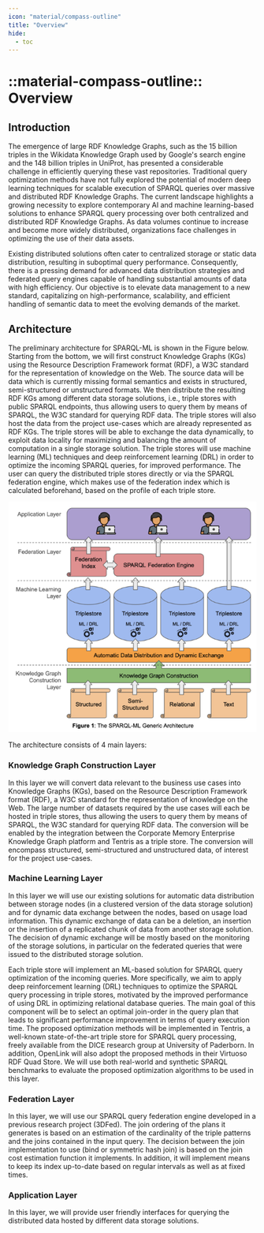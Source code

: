 ```yaml
---
icon: "material/compass-outline"
title: "Overview"
hide:
  - toc
---
```

# ::material-compass-outline:: Overview

## Introduction

The emergence of large RDF Knowledge Graphs, such as the 15 billion triples in the Wikidata Knowledge Graph used by Google's search engine and the 148 billion triples in UniProt, has presented a considerable challenge in efficiently querying these vast repositories.
Traditional query optimization methods have not fully explored the potential of modern deep learning techniques for scalable execution of SPARQL queries over massive and distributed RDF Knowledge Graphs.
The current landscape highlights a growing necessity to explore contemporary AI and machine learning-based solutions to enhance SPARQL query processing over both centralized and distributed RDF Knowledge Graphs.
As data volumes continue to increase and become more widely distributed, organizations face challenges in optimizing the use of their data assets.

Existing distributed solutions often cater to centralized storage or static data distribution, resulting in suboptimal query performance.
Consequently, there is a pressing demand for advanced data distribution strategies and federated query engines capable of handling substantial amounts of data with high efficiency.
Our objective is to elevate data management to a new standard, capitalizing on high-performance, scalability, and efficient handling of semantic data to meet the evolving demands of the market.

## Architecture

The preliminary architecture for SPARQL-ML is shown in the Figure below.
Starting from the bottom, we will first construct Knowledge Graphs (KGs) using the Resource Description Framework format (RDF), a W3C standard for the representation of knowledge on the Web.
The source data will be data which is currently missing formal semantics and exists in structured, semi-structured or unstructured formats.
We then distribute the resulting RDF KGs among different data storage solutions, i.e., triple stores with public SPARQL endpoints, thus allowing users to query them by means of SPARQL, the W3C standard for querying RDF data.
The triple stores will also host the data from the project use-cases which are already represented as RDF KGs.
The triple stores will be able to exchange the data dynamically, to exploit data locality for maximizing and balancing the amount of computation in a single storage solution.
The triple stores will use machine learning (ML) techniques and deep reinforcement learning (DRL) in order to optimize the incoming SPARQL queries, for improved performance.
The user can query the distributed triple stores directly or via the SPARQL federation engine, which makes use of the federation index which is calculated beforehand, based on the profile of each triple store.

![architecture](assets/architecture.png)

The architecture consists of 4 main layers:

### Knowledge Graph Construction Layer

In this layer we will convert data relevant to the business use cases into Knowledge Graphs (KGs), based on the Resource Description Framework format (RDF), a W3C standard for the representation of knowledge on the Web.
The large number of datasets required by the use cases will each be hosted in triple stores, thus allowing the users to query them by means of SPARQL, the W3C standard for querying RDF data.
The conversion will be enabled by the integration between the Corporate Memory Enterprise Knowledge Graph platform and Tentris as a triple store.
The conversion will encompass structured, semi-structured and unstructured data, of interest for the project use-cases.

### Machine Learning Layer

In this layer we will use our existing solutions for automatic data distribution between storage nodes (in a clustered version of the data storage solution) and for dynamic data exchange between the nodes, based on usage load information.
This dynamic exchange of data can be a deletion, an insertion or the insertion of a replicated chunk of data from another storage solution.
The decision of dynamic exchange will be mostly based on the monitoring of the storage solutions, in particular on the federated queries that were issued to the distributed storage solution.

Each triple store will implement an ML-based solution for SPARQL query optimization of the incoming queries.
More specifically, we aim to apply deep reinforcement learning (DRL) techniques to optimize the SPARQL query processing in triple stores, motivated by the improved performance of using DRL in optimizing relational database queries.
The main goal of this component will be to select an optimal join-order in the query plan that leads to significant performance improvement in terms of query execution time.
The proposed optimization methods will be implemented in Tentris, a well-known state-of-the-art triple store for SPARQL query processing, freely available from the DICE research group at University of Paderborn.
In addition, OpenLink will also adopt the proposed methods in their Virtuoso RDF Quad Store.
We will use both real-world and synthetic SPARQL benchmarks to evaluate the proposed optimization algorithms to be used in this layer.

### Federation Layer

In this layer, we will use our SPARQL query federation engine developed in a previous research project (3DFed).
The join ordering of the plans it generates is based on an estimation of the cardinality of the triple patterns and the joins contained in the input query.
The decision between the join implementation to use (bind or symmetric hash join) is based on the join cost estimation function it implements.
In addition, it will implement means to keep its index up-to-date based on regular intervals as well as at fixed times.

### Application Layer 

In this layer, we will provide user friendly interfaces for querying the distributed data hosted by different data storage solutions.


